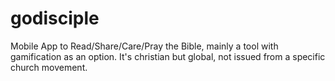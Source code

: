 # godisciple
Mobile App to Read/Share/Care/Pray the Bible, mainly a tool with gamification as an option. It's christian but global, not issued from a specific church movement.
